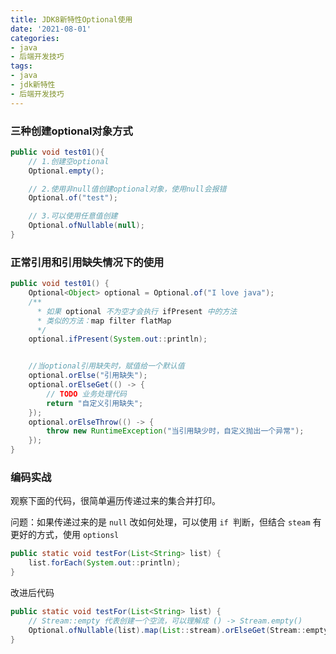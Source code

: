 ```yaml
---
title: JDK8新特性Optional使用
date: '2021-08-01'
categories:
- java
- 后端开发技巧
tags:
- java
- jdk新特性
- 后端开发技巧
---
```



### 三种创建optional对象方式

```java
public void test01(){
    // 1.创建空optional
    Optional.empty();

    // 2.使用非null值创建optional对象，使用null会报错
    Optional.of("test");

    // 3.可以使用任意值创建
    Optional.ofNullable(null);
}
```



### 正常引用和引用缺失情况下的使用

```java
public void test01() {
    Optional<Object> optional = Optional.of("I love java");
    /**
      * 如果 optional 不为空才会执行 ifPresent 中的方法
      * 类似的方法：map filter flatMap
      */
    optional.ifPresent(System.out::println);


    //当optional引用缺失时，赋值给一个默认值
    optional.orElse("引用缺失");
    optional.orElseGet(() -> {
        // TODO 业务处理代码
        return "自定义引用缺失";
    });
    optional.orElseThrow(() -> {
        throw new RuntimeException("当引用缺少时，自定义抛出一个异常");
    });
}
```



### 编码实战

观察下面的代码，很简单遍历传递过来的集合并打印。

问题：如果传递过来的是 `null` 改如何处理，可以使用 `if `判断，但结合 `steam` 有更好的方式，使用 `optionsl`

```java
public static void testFor(List<String> list) {
    list.forEach(System.out::println);
}
```

改进后代码

```java
public static void testFor(List<String> list) {
    // Stream::empty 代表创建一个空流，可以理解成 () -> Stream.empty()
    Optional.ofNullable(list).map(List::stream).orElseGet(Stream::empty).forEach(System.out::print);
}
```
